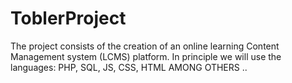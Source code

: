 # ToblerProject
The project consists of the creation of an online learning Content Management system (LCMS) platform. In principle we will use the languages: PHP, SQL, JS, CSS, HTML AMONG OTHERS ..
